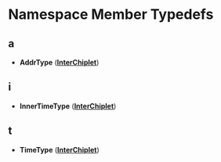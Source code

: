 # Namespace Member Typedefs


## a

* **AddrType** ([**InterChiplet**](namespaceInterChiplet.md))


## i

* **InnerTimeType** ([**InterChiplet**](namespaceInterChiplet.md))


## t

* **TimeType** ([**InterChiplet**](namespaceInterChiplet.md))

